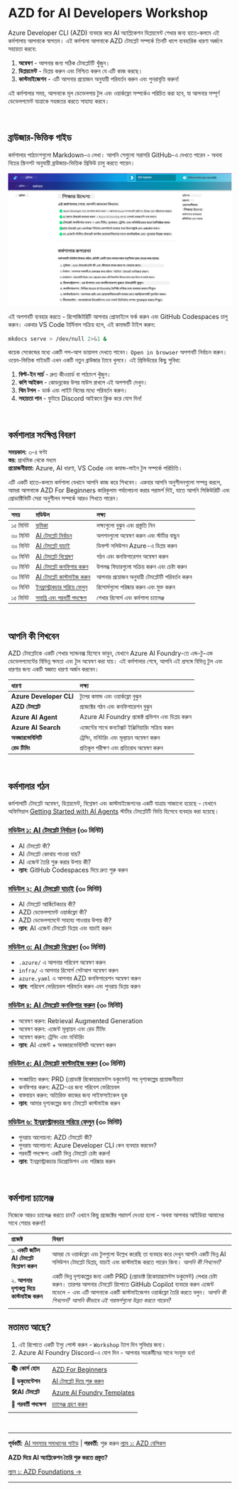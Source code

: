 <!--
CO_OP_TRANSLATOR_METADATA:
{
  "original_hash": "9cc966416ab431c38b2ab863884b196c",
  "translation_date": "2025-09-24T13:21:35+00:00",
  "source_file": "workshop/README.md",
  "language_code": "bn"
}
-->
# AZD for AI Developers Workshop

Azure Developer CLI (AZD) ব্যবহার করে AI অ্যাপ্লিকেশন ডিপ্লয়মেন্ট শেখার জন্য হাতে-কলমে এই কর্মশালায় আপনাকে স্বাগতম। এই কর্মশালা আপনাকে AZD টেমপ্লেট সম্পর্কে তিনটি ধাপে ব্যবহারিক ধারণা অর্জনে সহায়তা করবে:

1. **অন্বেষণ** - আপনার জন্য সঠিক টেমপ্লেটটি খুঁজুন।
1. **ডিপ্লয়মেন্ট** - ডিপ্লয় করুন এবং নিশ্চিত করুন যে এটি কাজ করছে।
1. **কাস্টমাইজেশন** - এটি আপনার প্রয়োজন অনুযায়ী পরিবর্তন করুন এবং পুনরাবৃত্তি করুন!

এই কর্মশালার সময়, আপনাকে মূল ডেভেলপার টুল এবং ওয়ার্কফ্লো সম্পর্কেও পরিচিত করা হবে, যা আপনার সম্পূর্ণ ডেভেলপমেন্ট যাত্রাকে সহজতর করতে সাহায্য করবে।

<br/>

## ব্রাউজার-ভিত্তিক গাইড

কর্মশালার পাঠ্যাংশগুলো Markdown-এ লেখা। আপনি সেগুলো সরাসরি GitHub-এ দেখতে পারেন - অথবা নিচের স্ক্রিনশট অনুযায়ী ব্রাউজার-ভিত্তিক প্রিভিউ চালু করতে পারেন।

![Workshop](../../../translated_images/workshop.75906f133e6f8ba07ab0302ce17f67ff90f357513f3d4c4bbafa5978b10f058b.bn.png)

এই অপশনটি ব্যবহার করতে - রিপোজিটরিটি আপনার প্রোফাইলে ফর্ক করুন এবং GitHub Codespaces চালু করুন। একবার VS Code টার্মিনাল সক্রিয় হলে, এই কমান্ডটি টাইপ করুন:

```bash title="" linenums="0"
mkdocs serve > /dev/null 2>&1 &
```

কয়েক সেকেন্ডের মধ্যে একটি পপ-আপ ডায়ালগ দেখতে পাবেন। `Open in browser` অপশনটি নির্বাচন করুন। ওয়েব-ভিত্তিক গাইডটি এখন একটি নতুন ব্রাউজার ট্যাবে খুলবে। এই প্রিভিউয়ের কিছু সুবিধা:

1. **বিল্ট-ইন সার্চ** - দ্রুত কীওয়ার্ড বা পাঠ্যাংশ খুঁজুন।
1. **কপি আইকন** - কোডব্লকের উপর মাউস রাখলে এই অপশনটি দেখুন।
1. **থিম টগল** - ডার্ক এবং লাইট থিমের মধ্যে পরিবর্তন করুন।
1. **সহায়তা পান** - ফুটারে Discord আইকনে ক্লিক করে যোগ দিন!

<br/>

## কর্মশালার সংক্ষিপ্ত বিবরণ

**সময়কাল:** ৩-৪ ঘণ্টা  
**স্তর:** প্রাথমিক থেকে মধ্যম  
**প্রয়োজনীয়তা:** Azure, AI ধারণা, VS Code এবং কমান্ড-লাইন টুল সম্পর্কে পরিচিতি।

এটি একটি হাতে-কলমে কর্মশালা যেখানে আপনি কাজ করে শিখবেন। একবার আপনি অনুশীলনগুলো সম্পন্ন করলে, আমরা আপনাকে AZD For Beginners কারিকুলাম পর্যালোচনা করার পরামর্শ দিই, যাতে আপনি সিকিউরিটি এবং প্রোডাক্টিভিটি সেরা অনুশীলন সম্পর্কে আরও শিখতে পারেন।

| সময় | মডিউল  | লক্ষ্য |
|:---|:---|:---|
| ১৫ মিনিট | [ভূমিকা](docs/instructions/0-Introduction.md) | লক্ষ্যগুলো বুঝুন এবং প্রস্তুতি নিন |
| ৩০ মিনিট | [AI টেমপ্লেট নির্বাচন](docs/instructions/1-Select-AI-Template.md) | অপশনগুলো অন্বেষণ করুন এবং স্টার্টার বাছুন | 
| ৩০ মিনিট | [AI টেমপ্লেট যাচাই](docs/instructions/2-Validate-AI-Template.md) | ডিফল্ট সলিউশন Azure-এ ডিপ্লয় করুন |
| ৩০ মিনিট | [AI টেমপ্লেট বিশ্লেষণ](docs/instructions/3-Deconstruct-AI-Template.md) | গঠন এবং কনফিগারেশন অন্বেষণ করুন |
| ৩০ মিনিট | [AI টেমপ্লেট কনফিগার করুন](docs/instructions/4-Configure-AI-Template.md) | উপলব্ধ ফিচারগুলো সক্রিয় করুন এবং চেষ্টা করুন |
| ৩০ মিনিট | [AI টেমপ্লেট কাস্টমাইজ করুন](docs/instructions/5-Customize-AI-Template.md) | আপনার প্রয়োজন অনুযায়ী টেমপ্লেটটি পরিবর্তন করুন |
| ৩০ মিনিট | [ইনফ্রাস্ট্রাকচার সরিয়ে ফেলুন](docs/instructions/6-Teardown-Infrastructure.md) | রিসোর্সগুলো পরিষ্কার করুন এবং মুক্ত করুন |
| ১৫ মিনিট | [সমাপ্তি এবং পরবর্তী পদক্ষেপ](docs/instructions/7-Wrap-up.md) | শেখার রিসোর্স এবং কর্মশালা চ্যালেঞ্জ |

<br/>

## আপনি কী শিখবেন

AZD টেমপ্লেটকে একটি শেখার স্যান্ডবক্স হিসেবে ভাবুন, যেখানে Azure AI Foundry-তে এন্ড-টু-এন্ড ডেভেলপমেন্টের বিভিন্ন ক্ষমতা এবং টুল অন্বেষণ করা যায়। এই কর্মশালার শেষে, আপনি এই প্রসঙ্গে বিভিন্ন টুল এবং ধারণার জন্য একটি স্বজ্ঞাত ধারণা অর্জন করবেন।

| ধারণা  | লক্ষ্য |
|:---|:---|
| **Azure Developer CLI** | টুলের কমান্ড এবং ওয়ার্কফ্লো বুঝুন |
| **AZD টেমপ্লেট**| প্রজেক্টের গঠন এবং কনফিগারেশন বুঝুন |
| **Azure AI Agent**| Azure AI Foundry প্রজেক্ট প্রভিশন এবং ডিপ্লয় করুন |
| **Azure AI Search**| এজেন্টের সাথে কনটেক্সট ইঞ্জিনিয়ারিং সক্রিয় করুন |
| **অবজারভেবিলিটি**| ট্রেসিং, মনিটরিং এবং মূল্যায়ন অন্বেষণ করুন |
| **রেড টিমিং**| প্রতিকূল পরীক্ষণ এবং প্রতিরোধ অন্বেষণ করুন |

<br/>

## কর্মশালার গঠন

কর্মশালাটি টেমপ্লেট অন্বেষণ, ডিপ্লয়মেন্ট, বিশ্লেষণ এবং কাস্টমাইজেশনের একটি যাত্রায় সাজানো হয়েছে - যেখানে অফিসিয়াল [Getting Started with AI Agents](https://github.com/Azure-Samples/get-started-with-ai-agents) স্টার্টার টেমপ্লেটটি ভিত্তি হিসেবে ব্যবহার করা হয়েছে।

### [মডিউল ১: AI টেমপ্লেট নির্বাচন](docs/instructions/1-Select-AI-Template.md) (৩০ মিনিট)

- AI টেমপ্লেট কী?
- AI টেমপ্লেট কোথায় পাওয়া যায়?
- AI এজেন্ট তৈরি শুরু করার উপায় কী?
- **ল্যাব**: GitHub Codespaces দিয়ে দ্রুত শুরু করুন

### [মডিউল ২: AI টেমপ্লেট যাচাই](docs/instructions/2-Validate-AI-Template.md) (৩০ মিনিট)

- AI টেমপ্লেট আর্কিটেকচার কী?
- AZD ডেভেলপমেন্ট ওয়ার্কফ্লো কী?
- AZD ডেভেলপমেন্টে সাহায্য পাওয়ার উপায় কী?
- **ল্যাব**: AI এজেন্ট টেমপ্লেট ডিপ্লয় এবং যাচাই করুন

### [মডিউল ৩: AI টেমপ্লেট বিশ্লেষণ](docs/instructions/3-Deconstruct-AI-Template.md) (৩০ মিনিট)

- `.azure/` এ আপনার পরিবেশ অন্বেষণ করুন 
- `infra/` এ আপনার রিসোর্স সেটআপ অন্বেষণ করুন 
- `azure.yaml` এ আপনার AZD কনফিগারেশন অন্বেষণ করুন
- **ল্যাব**: পরিবেশ ভেরিয়েবল পরিবর্তন করুন এবং পুনরায় ডিপ্লয় করুন

### [মডিউল ৪: AI টেমপ্লেট কনফিগার করুন](docs/instructions/4-Configure-AI-Template.md) (৩০ মিনিট)
- অন্বেষণ করুন: Retrieval Augmented Generation
- অন্বেষণ করুন: এজেন্ট মূল্যায়ন এবং রেড টিমিং
- অন্বেষণ করুন: ট্রেসিং এবং মনিটরিং
- **ল্যাব**: AI এজেন্ট + অবজারভেবিলিটি অন্বেষণ করুন 

### [মডিউল ৫: AI টেমপ্লেট কাস্টমাইজ করুন](docs/instructions/5-Customize-AI-Template.md) (৩০ মিনিট)
- সংজ্ঞায়িত করুন: PRD (প্রোডাক্ট রিকোয়ারমেন্টস ডকুমেন্ট) সহ দৃশ্যকল্পের প্রয়োজনীয়তা
- কনফিগার করুন: AZD-এর জন্য পরিবেশ ভেরিয়েবল
- বাস্তবায়ন করুন: অতিরিক্ত কাজের জন্য লাইফসাইকেল হুক
- **ল্যাব**: আমার দৃশ্যকল্পের জন্য টেমপ্লেট কাস্টমাইজ করুন

### [মডিউল ৬: ইনফ্রাস্ট্রাকচার সরিয়ে ফেলুন](docs/instructions/6-Teardown-Infrastructure.md) (৩০ মিনিট)
- পুনরায় আলোচনা: AZD টেমপ্লেট কী?
- পুনরায় আলোচনা: Azure Developer CLI কেন ব্যবহার করবেন?
- পরবর্তী পদক্ষেপ: একটি ভিন্ন টেমপ্লেট চেষ্টা করুন!
- **ল্যাব**: ইনফ্রাস্ট্রাকচার ডিপ্রোভিশন এবং পরিষ্কার করুন

<br/>

## কর্মশালা চ্যালেঞ্জ

নিজেকে আরও চ্যালেঞ্জ করতে চান? এখানে কিছু প্রজেক্টের পরামর্শ দেওয়া হলো - অথবা আপনার আইডিয়া আমাদের সাথে শেয়ার করুন!!

| প্রজেক্ট | বিবরণ |
|:---|:---|
|১. **একটি জটিল AI টেমপ্লেট বিশ্লেষণ করুন** | আমরা যে ওয়ার্কফ্লো এবং টুলগুলো উল্লেখ করেছি তা ব্যবহার করে দেখুন আপনি একটি ভিন্ন AI সলিউশন টেমপ্লেট ডিপ্লয়, যাচাই এবং কাস্টমাইজ করতে পারেন কিনা। _আপনি কী শিখলেন?_|
|২. **আপনার দৃশ্যকল্প দিয়ে কাস্টমাইজ করুন**  | একটি ভিন্ন দৃশ্যকল্পের জন্য একটি PRD (প্রোডাক্ট রিকোয়ারমেন্টস ডকুমেন্ট) লেখার চেষ্টা করুন। তারপর আপনার টেমপ্লেট রিপোতে GitHub Copilot ব্যবহার করুন এজেন্ট মডেলে - এবং এটি আপনাকে একটি কাস্টমাইজেশন ওয়ার্কফ্লো তৈরি করতে বলুন। _আপনি কী শিখলেন? আপনি কীভাবে এই পরামর্শগুলো উন্নত করতে পারেন?_|
| | |

## মতামত আছে?

1. এই রিপোতে একটি ইস্যু পোস্ট করুন - `Workshop` ট্যাগ দিন সুবিধার জন্য।
1. Azure AI Foundry Discord-এ যোগ দিন - আপনার সহকর্মীদের সাথে সংযুক্ত হন!


| | | 
|:---|:---|
| **📚 কোর্স হোম**| [AZD For Beginners](../README.md)|
| **📖 ডকুমেন্টেশন** | [AI টেমপ্লেট দিয়ে শুরু করুন](https://learn.microsoft.com/en-us/azure/ai-foundry/how-to/develop/ai-template-get-started)|
| **🛠️AI টেমপ্লেট** | [Azure AI Foundry Templates](https://ai.azure.com/templates) |
|**🚀 পরবর্তী পদক্ষেপ** | [চ্যালেঞ্জ গ্রহণ করুন](../../../workshop) |
| | |

<br/>

---

**পূর্ববর্তী:** [AI সমস্যার সমাধানের গাইড](../docs/troubleshooting/ai-troubleshooting.md) | **পরবর্তী:** শুরু করুন [ল্যাব ১: AZD বেসিকস](../../../workshop/lab-1-azd-basics)

**AZD দিয়ে AI অ্যাপ্লিকেশন তৈরি শুরু করতে প্রস্তুত?**

[ল্যাব ১: AZD Foundations →](./lab-1-azd-basics/README.md)

---

